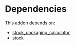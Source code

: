 # Dependencies

This addon depends on:

- [stock_packaging_calculator](https://github.com/bringout/oca-workflow-process)
- [stock](https://github.com/bringout/oca-ocb-warehouse/tree/3e067eb100be2ddf743af8f74cbee58df4eb6bb0/odoo-bringout-oca-ocb-stock)
